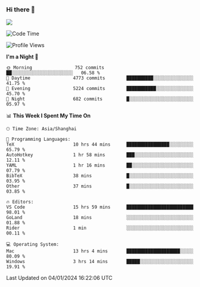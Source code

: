 ### Hi there 👋

<!--
**JJAYCHEN1e/jjaychen1e** is a ✨ _special_ ✨ repository because its `README.md` (this file) appears on your GitHub profile.

Here are some ideas to get you started:

- 🔭 I’m currently working on ...
- 🌱 I’m currently learning ...
- 👯 I’m looking to collaborate on ...
- 🤔 I’m looking for help with ...
- 💬 Ask me about ...
- 📫 How to reach me: ...
- 😄 Pronouns: ...
- ⚡ Fun fact: ...
-->

[![](https://github-readme-stats.vercel.app/api?username=jjaychen1e&show_icons=true)](https://github.com/jjaychen1e/github-readme-stats?count_private=true)

<!--START_SECTION:waka-->
![Code Time](http://img.shields.io/badge/Code%20Time-908%20hrs%2058%20mins-blue)

![Profile Views](http://img.shields.io/badge/Profile%20Views-4-blue)

**I'm a Night 🦉** 

```text
🌞 Morning                752 commits         ██░░░░░░░░░░░░░░░░░░░░░░░   06.58 % 
🌆 Daytime                4773 commits        ██████████░░░░░░░░░░░░░░░   41.75 % 
🌃 Evening                5224 commits        ███████████░░░░░░░░░░░░░░   45.70 % 
🌙 Night                  682 commits         █░░░░░░░░░░░░░░░░░░░░░░░░   05.97 % 
```


📊 **This Week I Spent My Time On** 

```text
🕑︎ Time Zone: Asia/Shanghai

💬 Programming Languages: 
TeX                      10 hrs 44 mins      ████████████████░░░░░░░░░   65.79 % 
AutoHotkey               1 hr 58 mins        ███░░░░░░░░░░░░░░░░░░░░░░   12.11 % 
YAML                     1 hr 16 mins        ██░░░░░░░░░░░░░░░░░░░░░░░   07.79 % 
BibTeX                   38 mins             █░░░░░░░░░░░░░░░░░░░░░░░░   03.95 % 
Other                    37 mins             █░░░░░░░░░░░░░░░░░░░░░░░░   03.85 % 

🔥 Editors: 
VS Code                  15 hrs 59 mins      █████████████████████████   98.01 % 
GoLand                   18 mins             ░░░░░░░░░░░░░░░░░░░░░░░░░   01.88 % 
Rider                    1 min               ░░░░░░░░░░░░░░░░░░░░░░░░░   00.11 % 

💻 Operating System: 
Mac                      13 hrs 4 mins       ████████████████████░░░░░   80.09 % 
Windows                  3 hrs 14 mins       █████░░░░░░░░░░░░░░░░░░░░   19.91 % 
```


 Last Updated on 04/01/2024 16:22:06 UTC
<!--END_SECTION:waka-->
